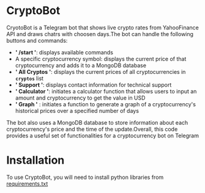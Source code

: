 # CryptoBot

CryotoBot is a Telegram bot that shows live crypto rates from YahooFinance API and draws chatrs with choosen days.The bot can handle the following buttons and commands:

- **' /start '**: displays available commands
- A specific cryptocurrency symbol: displays the current price of that cryptocurrency and adds it to a MongoDB database
- **' All Cryptos '**: displays the current prices of all cryptocurrencies in **`cryptos`** list
- **' Support '**: displays contact information for technical support
- **' Calculator '**: initiates a calculator function that allows users to input an amount and cryptocurrency to get the value in USD
- **' Graph '** : initiates a function to generate a graph of a cryptocurrency's historical prices over a specified number of days

The bot also uses a MongoDB database to store information about each cryptocurrency's price and the time of the update.Overall, this code provides a useful set of functionalities for a cryptocurrency bot on Telegram


# Installation

To use CryptoBot, you will need to install python libraries from [requirements.txt
](requirements.txt)


